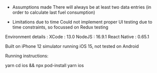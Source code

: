 - Assumptions made
  There will always be at least two data entries (in order to calculate last fuel consumption)

- Limitations due to time
  Could not implement proper UI testing due to time constraints, so focussed on Redux testing

Environment details :
XCode : 13.0
NodeJS : 16.9.1
React Native : 0.65.1

Built on iPhone 12 simulator running iOS 15, not tested on Android

Running instructions:

yarn
cd ios && npx pod-install
yarn ios
